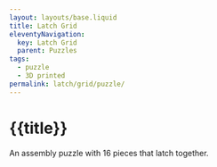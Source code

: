 ```yaml
---
layout: layouts/base.liquid
title: Latch Grid
eleventyNavigation:
  key: Latch Grid
  parent: Puzzles
tags:
  - puzzle
  - 3D printed
permalink: latch/grid/puzzle/
---
```

# {{title}}

An assembly puzzle with 16 pieces that latch together.
